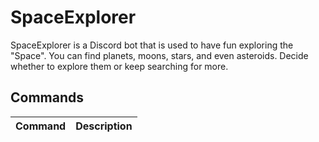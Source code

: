 # SpaceExplorer
SpaceExplorer is a Discord bot that is used to have fun exploring the "Space". You can find planets, moons, stars, and even asteroids. Decide whether to explore them or keep searching for more.

## Commands
| Command | Description |
|---------|-------------|

